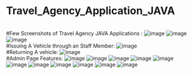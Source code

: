 # Travel_Agency_Application_JAVA
<br/>#Few Screenshots of Travel Agency JAVA Applications :
![image](https://user-images.githubusercontent.com/79698057/186843261-47165241-fad6-4139-a43c-c69a4bf722fc.png)
![image](https://user-images.githubusercontent.com/79698057/186843312-84920e5e-43b8-4e7e-8e7e-e2db205ccf5d.png)
![image](https://user-images.githubusercontent.com/79698057/186843330-cc3ba241-9079-481c-922d-97bca4180072.png)
<br/>#Issuing A Vehicle through an Staff Member:
![image](https://user-images.githubusercontent.com/79698057/186843422-265c194a-83f0-4232-9880-9b664fc4bcc5.png)
<br/>#Returning A vehicle:
![image](https://user-images.githubusercontent.com/79698057/186843465-05ef8fd3-20c1-400a-986f-79deda59873c.png)
<br/>#Admin Page Features:
![image](https://user-images.githubusercontent.com/79698057/186843508-ea88b0bb-dac1-4998-aee1-1e212d7baa83.png)
![image](https://user-images.githubusercontent.com/79698057/186843527-33ab9d62-5956-4535-854e-5dafca23d5d1.png)
![image](https://user-images.githubusercontent.com/79698057/186843541-25994ff1-0b3b-4a25-828b-096fdfc4e5f6.png)
![image](https://user-images.githubusercontent.com/79698057/186843549-bbbe382e-c6d4-4c46-96fd-e45d7a6f3d92.png)
![image](https://user-images.githubusercontent.com/79698057/186843563-8a73918c-ec3c-47bf-9ade-041a5399fb04.png)
![image](https://user-images.githubusercontent.com/79698057/186843577-3fc8970e-5511-483c-98c0-75cdf9245064.png)
![image](https://user-images.githubusercontent.com/79698057/186843592-afd21f67-1c9e-4a39-8c9e-b373ded492ca.png)
![image](https://user-images.githubusercontent.com/79698057/186843601-fc1433a2-bcb4-4cae-a1c5-2948d9a904d7.png)
![image](https://user-images.githubusercontent.com/79698057/186843612-4f820f3d-dd82-43b1-a781-d1dbddec1bdb.png)
![image](https://user-images.githubusercontent.com/79698057/186843620-8d799b25-c40f-4e03-9f4c-eaf6d57eb02d.png)
![image](https://user-images.githubusercontent.com/79698057/186843634-1557e80d-2e3b-45d4-b0ee-77bdf215cffd.png)
